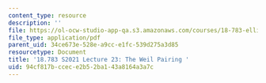 ```yaml
---
content_type: resource
description: ''
file: https://ol-ocw-studio-app-qa.s3.amazonaws.com/courses/18-783-elliptic-curves-spring-2021/94cf817bccece2b52ba143a8164a3a7c_MIT18_783S21_notes23.pdf
file_type: application/pdf
parent_uid: 34ce673e-528e-a9cc-e1fc-539d275a3d85
resourcetype: Document
title: '18.783 S2021 Lecture 23: The Weil Pairing '
uid: 94cf817b-ccec-e2b5-2ba1-43a8164a3a7c
---
```


